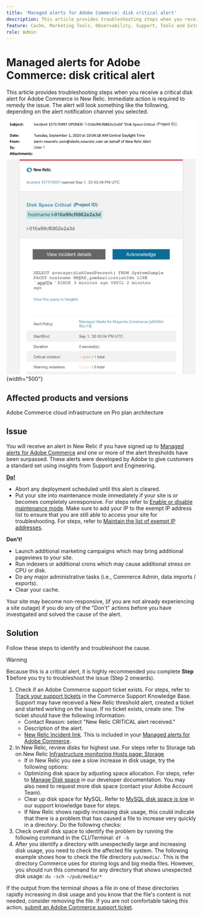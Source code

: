 ```yaml
---
title: 'Managed alerts for Adobe Commerce: disk critical alert'
description: This article provides troubleshooting steps when you receive a critical disk alert for Adobe Commerce in New Relic. Immediate action is required to remedy the issue. The alert will look something like the following, depending on the alert notification channel you selected.
feature: Cache, Marketing Tools, Observability, Support, Tools and External Services
role: Admin
---
```

# Managed alerts for Adobe Commerce: disk critical alert

This article provides troubleshooting steps when you receive a critical disk alert for Adobe Commerce in New Relic. Immediate action is required to remedy the issue. The alert will look something like the following, depending on the alert notification channel you selected.

![disc critical alert](../../assets/managed-alerts/disk-critical-magento-managed.png){width="500"}

## Affected products and versions

Adobe Commerce cloud infrastructure on Pro plan architecture

## Issue

You will receive an alert in New Relic if you have signed up to [Managed alerts for Adobe Commerce](/managed-alerts-for-magento-commerce.md) and one or more of the alert thresholds have been surpassed. These alerts were developed by Adobe to give customers a standard set using insights from Support and Engineering.

 <u> **Do!** </u>

* Abort any deployment scheduled until this alert is cleared.
* Put your site into maintenance mode immediately if your site is or becomes completely unresponsive. For steps refer to [Enable or disable maintenance mode](https://experienceleague.adobe.com/en/docs/commerce-operations/installation-guide/tutorials/maintenance-mode). Make sure to add your IP to the exempt IP address list to ensure that you are still able to access your site for troubleshooting. For steps, refer to [Maintain the list of exempt IP addresses](https://experienceleague.adobe.com/en/docs/commerce-operations/installation-guide/tutorials/maintenance-mode#maintain-the-list-of-exempt-ip-addresses).

 **Don't!**

* Launch additional marketing campaigns which may bring additional pageviews to your site.
* Run indexers or additional crons which may cause additional stress on CPU or disk.
* Do any major administrative tasks (i.e., Commerce Admin, data imports / exports).
* Clear your cache.

Your site may become non-responsive, (if you are not already experiencing a site outage) if you do any of the "Don't" actions before you have investigated and solved the cause of the alert.

## Solution

Follow these steps to identify and troubleshoot the cause.

>[!WARNING]
>
>Because this is a critical alert, it is highly recommended you complete **Step 1** before you try to troubleshoot the issue (Step 2 onwards).

1. Check if an Adobe Commerce support ticket exists. For steps, refer to [Track your support tickets](https://experienceleague.adobe.com/en/docs/commerce-knowledge-base/kb/help-center-guide/magento-help-center-user-guide#track-support-case) in the Commerce Support Knowledge Base. Support may have received a New Relic threshold alert, created a ticket and started working on the issue. If no ticket exists, create one. The ticket should have the following information:
    * Contact Reason: select "New Relic CRITICAL alert received."
    * Description of the alert.
    * [New Relic Incident link](https://docs.newrelic.com/docs/alerts-applied-intelligence/new-relic-alerts/alert-incidents/view-violation-event-details-incidents). This is included in your [Managed alerts for Adobe Commerce](/managed-alerts-for-magento-commerce.md).
1. In New Relic, review disks for highest use. For steps refer to Storage tab on New Relic [Infrastructure monitoring Hosts page: Storage](https://docs.newrelic.com/docs/infrastructure/infrastructure-ui-pages/infra-hosts-ui-page/#storage)
    * If in New Relic you see a slow increase in disk usage, try the following options:
    * Optimizing disk space by adjusting space allocation. For steps, refer to [Manage Disk space](https://experienceleague.adobe.com/docs/commerce-cloud-service/user-guide/develop/storage/manage-disk-space.html) in our developer documentation. You may also need to request more disk space (contact your Adobe Account Team).
    * Clear up disk space for MySQL. Refer to [MySQL disk space is low](/help/troubleshooting/database/mysql-disk-space-is-low-on-magento-commerce-cloud.md) in our support knowledge base for steps.
    * If New Relic shows rapidly increasing disk usage, this could indicate that there is a problem that has caused a file to increase very quickly in a directory. Do the following checks:
1. Check overall disk space to identify the problem by running the following command in the CLI/Terminal: `df -h`
1. After you identify a directory with unexpectedly large and increasing disk usage, you need to check the affected file system. The following example shows how to check the file directory `pub/media/`. This is the directory Commerce uses for storing logs and big media files. However, you should run this command for any directory that shows unexpected disk usage: `du -sch ~/pub/media/*`

If the output from the terminal shows a file in one of these directories rapidly increasing in disk usage and you know that the file's content is not needed, consider removing the file. If you are not comfortable taking this action, [submit an Adobe Commerce support ticket](/help/help-center-guide/help-center/magento-help-center-user-guide.md#submit-ticket).
